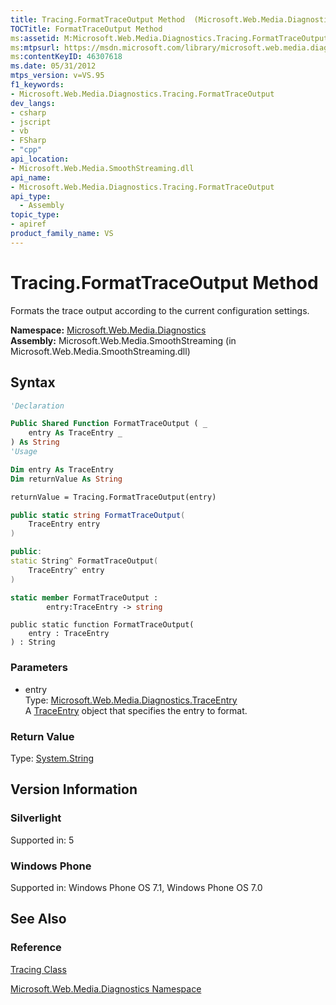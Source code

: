 ```yaml
---
title: Tracing.FormatTraceOutput Method  (Microsoft.Web.Media.Diagnostics)
TOCTitle: FormatTraceOutput Method
ms:assetid: M:Microsoft.Web.Media.Diagnostics.Tracing.FormatTraceOutput(Microsoft.Web.Media.Diagnostics.TraceEntry)
ms:mtpsurl: https://msdn.microsoft.com/library/microsoft.web.media.diagnostics.tracing.formattraceoutput(v=VS.95)
ms:contentKeyID: 46307618
ms.date: 05/31/2012
mtps_version: v=VS.95
f1_keywords:
- Microsoft.Web.Media.Diagnostics.Tracing.FormatTraceOutput
dev_langs:
- csharp
- jscript
- vb
- FSharp
- "cpp"
api_location:
- Microsoft.Web.Media.SmoothStreaming.dll
api_name:
- Microsoft.Web.Media.Diagnostics.Tracing.FormatTraceOutput
api_type:
  - Assembly
topic_type:
- apiref
product_family_name: VS
---
```


# Tracing.FormatTraceOutput Method

Formats the trace output according to the current configuration settings.

**Namespace:**  [Microsoft.Web.Media.Diagnostics](microsoft-web-media-diagnostics-namespace_1.md)  
**Assembly:**  Microsoft.Web.Media.SmoothStreaming (in Microsoft.Web.Media.SmoothStreaming.dll)

## Syntax

```vb
'Declaration

Public Shared Function FormatTraceOutput ( _
    entry As TraceEntry _
) As String
'Usage

Dim entry As TraceEntry
Dim returnValue As String

returnValue = Tracing.FormatTraceOutput(entry)
```

```csharp
public static string FormatTraceOutput(
    TraceEntry entry
)
```

```cpp
public:
static String^ FormatTraceOutput(
    TraceEntry^ entry
)
```

``` fsharp
static member FormatTraceOutput :
        entry:TraceEntry -> string
```

```jscript
public static function FormatTraceOutput(
    entry : TraceEntry
) : String
```

### Parameters

  - entry  
    Type: [Microsoft.Web.Media.Diagnostics.TraceEntry](traceentry-class-microsoft-web-media-diagnostics_1.md)  
    A [TraceEntry](traceentry-class-microsoft-web-media-diagnostics_1.md) object that specifies the entry to format.

### Return Value

Type: [System.String](https://msdn.microsoft.com/library/s1wwdcbf\(v=vs.95\))  

## Version Information

### Silverlight

Supported in: 5  

### Windows Phone

Supported in: Windows Phone OS 7.1, Windows Phone OS 7.0  

## See Also

### Reference

[Tracing Class](tracing-class-microsoft-web-media-diagnostics_1.md)

[Microsoft.Web.Media.Diagnostics Namespace](microsoft-web-media-diagnostics-namespace_1.md)
